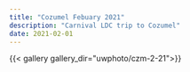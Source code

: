 ```yaml
---
title: "Cozumel Febuary 2021"
description: "Carnival LDC trip to Cozumel"
date: 2021-02-01
---
```

{{< gallery gallery_dir="uwphoto/czm-2-21">}}